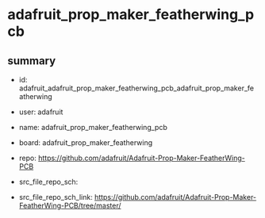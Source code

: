 # adafruit_prop_maker_featherwing_pcb
 
## summary 
* id: adafruit_adafruit_prop_maker_featherwing_pcb_adafruit_prop_maker_featherwing
* user: adafruit
* name: adafruit_prop_maker_featherwing_pcb
* board: adafruit_prop_maker_featherwing
* repo: https://github.com/adafruit/Adafruit-Prop-Maker-FeatherWing-PCB



* src_file_repo_sch: 
* src_file_repo_sch_link: https://github.com/adafruit/Adafruit-Prop-Maker-FeatherWing-PCB/tree/master/




